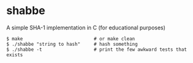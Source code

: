 # shabbe

A simple SHA-1 implementation in C (for educational purposes)

```
$ make                          # or make clean
$ ./shabbe "string to hash"     # hash something
$ ./shabbe -t                   # print the few awkward tests that exists
```

